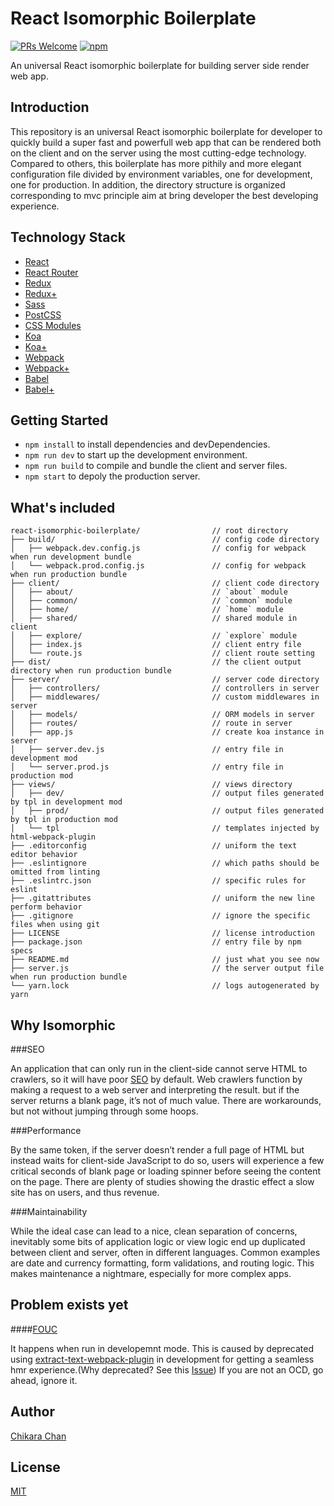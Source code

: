 # React Isomorphic Boilerplate
[![PRs Welcome](https://img.shields.io/badge/PRs-welcome-brightgreen.svg)](https://github.com/chikara-chan/react-isomorphic-boilerplate/pulls) [![npm](https://img.shields.io/npm/l/express.svg)](https://github.com/chikara-chan/react-isomorphic-boilerplate/blob/master/LICENSE)

An universal React isomorphic boilerplate for building server side render web app.

## Introduction

This repository is an universal React isomorphic boilerplate for developer to quickly build a super fast and powerfull web app that can be rendered both on the client and on the server using the most cutting-edge technology. Compared to others, this boilerplate has more pithily and more elegant configuration file divided by environment variables, one for development, one for production. In addition, the directory structure is organized corresponding to mvc principle aim at bring developer the best developing experience.

## Technology Stack

- [React](https://github.com/facebook/react)
- [React Router](https://github.com/ReactTraining/react-router)
- [Redux](https://github.com/reactjs/redux)
- [Redux+](https://github.com/xgrommx/awesome-redux)
- [Sass](https://github.com/sass/sass)
- [PostCSS](https://github.com/postcss/postcss)
- [CSS Modules](https://github.com/css-modules/css-modules)
- [Koa](https://github.com/koajs/koa)
- [Koa+](https://github.com/koajs)
- [Webpack](https://github.com/webpack/webpack)
- [Webpack+](https://webpack.js.org/loaders/)
- [Babel](https://github.com/babel/babel)
- [Babel+](http://babeljs.io/docs/plugins/)

## Getting Started

- `npm install` to install dependencies and devDependencies.
- `npm run dev` to start up the development environment.
- `npm run build` to compile and bundle the client and server files.
- `npm start` to depoly the production server.

## What's included

```
react-isomorphic-boilerplate/                // root directory
├── build/                                   // config code directory
│   ├── webpack.dev.config.js                // config for webpack when run development bundle
│   └── webpack.prod.config.js               // config for webpack when run production bundle
├── client/                                  // client code directory
│   ├── about/                               // `about` module
│   ├── common/                              // `common` module
│   ├── home/                                // `home` module
│   ├── shared/                              // shared module in client
│   ├── explore/                             // `explore` module
│   ├── index.js                             // client entry file
│   └── route.js                             // client route setting
├── dist/                                    // the client output directory when run production bundle
├── server/                                  // server code directory
│   ├── controllers/                         // controllers in server
│   ├── middlewares/                         // custom middlewares in server
│   ├── models/                              // ORM models in server
│   ├── routes/                              // route in server
│   ├── app.js                               // create koa instance in server
│   ├── server.dev.js                        // entry file in development mod
│   └── server.prod.js                       // entry file in production mod
├── views/                                   // views directory
│   ├── dev/                                 // output files generated by tpl in development mod
│   ├── prod/                                // output files generated by tpl in production mod
│   └── tpl                                  // templates injected by html-webpack-plugin
├── .editorconfig                            // uniform the text editor behavior
├── .eslintignore                            // which paths should be omitted from linting
├── .eslintrc.json                           // specific rules for eslint
├── .gitattributes                           // uniform the new line perform behavior
├── .gitignore                               // ignore the specific files when using git
├── LICENSE                                  // license introduction
├── package.json                             // entry file by npm specs
├── README.md                                // just what you see now
├── server.js                                // the server output file when run production bundle
└── yarn.lock                                // logs autogenerated by yarn
```

## Why Isomorphic

###SEO

An application that can only run in the client-side cannot serve HTML to crawlers, so it will have poor [SEO](https://en.wikipedia.org/wiki/Search_engine_optimization) by default. Web crawlers function by making a request to a web server and interpreting the result. but if the server returns a blank page, it’s not of much value. There are workarounds, but not without jumping through some hoops.

###Performance

By the same token, if the server doesn’t render a full page of HTML but instead waits for client-side JavaScript to do so, users will experience a few critical seconds of blank page or loading spinner before seeing the content on the page. There are plenty of studies showing the drastic effect a slow site has on users, and thus revenue.

###Maintainability

While the ideal case can lead to a nice, clean separation of concerns, inevitably some bits of application logic or view logic end up duplicated between client and server, often in different languages. Common examples are date and currency formatting, form validations, and routing logic. This makes maintenance a nightmare, especially for more complex apps.

## Problem exists yet

####[FOUC](https://www.google.com.hk/url?sa=t&rct=j&q=&esrc=s&source=web&cd=2&ved=0ahUKEwimhPqTrofRAhXHkJQKHTEYCfMQFggjMAE&url=https%3a%2f%2fen%2ewikipedia%2eorg%2fwiki%2fFlash_of_unstyled_content&usg=AFQjCNGjAnNtZtjPb5oLsT9Wlf9az7hXTw)

It happens when run in developemnt mode. This is caused by deprecated using [extract-text-webpack-plugin](https://github.com/webpack/extract-text-webpack-plugin) in development for getting a seamless hmr experience.(Why deprecated? See this [Issue](https://github.com/webpack/extract-text-webpack-plugin/issues/30)) If you are not an OCD, go ahead, ignore it.

## Author

[Chikara Chan](https://github.com/chikara-chan)

## License

[MIT](https://github.com/chikara-chan/react-isomorphic-boilerplate/blob/master/LICENSE)
